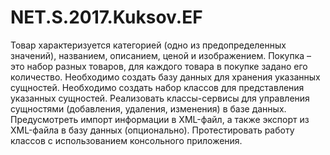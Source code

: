 # NET.S.2017.Kuksov.EF
Товар характеризуется категорией (одно из предопределенных значений), названием, описанием, ценой и изображением. Покупка – это набор разных товаров, для каждого товара в покупке задано его количество.
Необходимо создать базу данных для хранения указанных сущностей. 
Необходимо создать набор классов для представления указанных сущностей. 
Реализовать классы-сервисы для управления сущностями (добавления, удаления, изменения) в базе данных. Предусмотреть импорт информации в XML-файл, а также экспорт из XML-файла в базу данных (опционально).
Протестировать работу классов с использованием консольного приложения.
